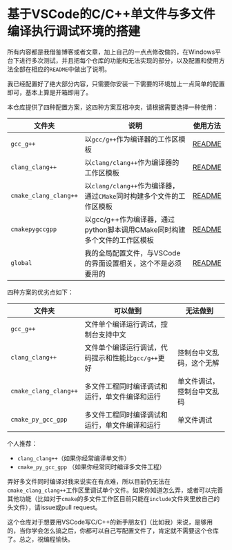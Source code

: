 # 基于VSCode的C/C++单文件与多文件编译执行调试环境的搭建

所有内容都是我借鉴博客或者文章，加上自己的一点点修改做的，在Windows平台下进行多次测试，并且把每个仓库的功能和无法实现的部分，以及配置和使用方法全部在相应的`README`中做出了说明。

我已经配置好了绝大部分内容，只需要你安装一下需要的环境加上一点简单的配置即可，基本上算是开箱即用了。

本仓库提供了四种配置方案，这四种方案互相冲突，请根据需要选择一种使用：

| 文件夹                | 说明                                                         | 使用方法                               |
| --------------------- | ------------------------------------------------------------ | -------------------------------------- |
| `gcc_g++`             | 以`gcc/g++`作为编译器的工作区模板                            | [README](./doc/README-gcc.md)          |
| `clang_clang++`       | 以`clang/clang++`作为编译器的工作区模板                      | [README](./doc/README-clang.md)        |
| `cmake_clang_clang++` | 以`clang/clang++`作为编译器，通过`CMake`同时构建多个文件的工作区模板 | [README](./doc/README-clang-cmake.md)  |
| `cmakepygccgpp`       | 以gcc/g++作为编译器，通过python脚本调用CMake同时构建多个文件的工作区模板 | [README](./doc/README-cmake-py-gcc.md) |
| `global`              | 我的全局配置文件，与VSCode的界面设置相关，这个不是必须要用的 | [README](./doc/README-global.md)       |

四种方案的优劣点如下：

| 文件夹                | 可以做到                                            | 无法做到                   |
| --------------------- | --------------------------------------------------- | -------------------------- |
| `gcc_g++`             | 文件单个编译运行调试，控制台支持中文                |                            |
| `clang_clang++`       | 文件单个编译运行调试，代码提示和性能比`gcc/g++`更好 | 控制台中文乱码，这个无解   |
| `cmake_clang_clang++` | 多文件工程同时编译调试和运行，单文件编译和运行      | 单文件调试，控制台中文乱码 |
| `cmake_py_gcc_gpp`    | 多文件工程同时编译调试和运行，单文件编译和运行      | 单文件调试                 |

个人推荐：

* `clang_clang++`（如果你经常编译单文件）
* `cmake_py_gcc_gpp` （如果你经常同时编译多文件工程）

弄好多文件同时编译对我来说实在有点难，所以目前仍无法在`cmake_clang_clang++`工作区里调试单个文件。如果你知道怎么弄，或者可以完善其他功能（比如对于`cmake`的多文件工作区目前只能在`include`文件夹里放自己的头文件），请issue或pull request。

这个仓库对于想要用VSCode写C/C++的新手朋友们（比如我）来说，是够用的，当你学会怎么搞之后，你都可以自己写配置文件了，肯定就不需要这个仓库了。总之，祝编程愉快。